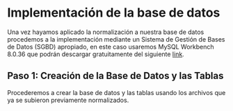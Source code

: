 # Implementación de la base de datos

Una vez hayamos aplicado la normalización a nuestra base de datos procedemos a la implementación mediante un Sistema de Gestión de Bases de Datos (SGBD) apropiado, en este caso usaremos MySQL Workbench 8.0.36 que podrán descargar gratuitamente del siguiente [link](https://dev.mysql.com/downloads/workbench/).

## Paso 1: Creación de la Base de Datos y las Tablas

Procederemos a crear la base de datos y las tablas usando los archivos que ya se subieron previamente normalizados.

